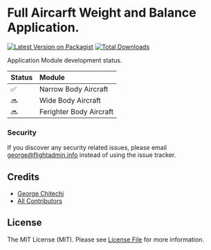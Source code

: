 # Full Aircarft Weight and Balance Application.

[![Latest Version on Packagist](https://img.shields.io/packagist/v/flightsadmin/loadcontrol.svg?style=flat-square)](https://packagist.org/packages/flightsadmin/loadcontrol)
[![Total Downloads](https://img.shields.io/packagist/dt/flightsadmin/loadcontrol.svg?style=flat-square)](https://packagist.org/packages/flightsadmin/loadcontrol)

Application Module development status.

| Status | Module |
|:------ |:------|
| ✅ | Narrow Body Aircraft |
| 🔜 | Wide Body Aircraft |
| 🔜 | Ferighter Body Aircraft |


### Security

If you discover any security related issues, please email george@flightadmin.info instead of using the issue tracker.

## Credits

-   [George Chitechi](https://github.com/flightsadmin)
-   [All Contributors](https://github.com/flightsadmin/wab/graphs/contributors)

## License

The MIT License (MIT). Please see [License File](LICENSE) for more information.